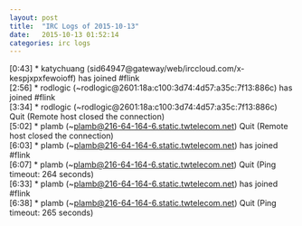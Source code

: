 ```yaml
---
layout: post
title:  "IRC Logs of 2015-10-13"
date:   2015-10-13 01:52:14
categories: irc logs
---
```

<span class="irc-date">[0:43]</span> <span class="irc-green">* katychuang (sid64947@gateway/web/irccloud.com/x-kespjxpxfewoioff) has joined #flink</span><br />
<span class="irc-date">[2:56]</span> <span class="irc-green">* rodlogic (~rodlogic@2601:18a:c100:3d74:4d57:a35c:7f13:886c) has joined #flink</span><br />
<span class="irc-date">[3:34]</span> <span class="irc-navy">* rodlogic (~rodlogic@2601:18a:c100:3d74:4d57:a35c:7f13:886c) Quit (Remote host closed the connection)</span><br />
<span class="irc-date">[5:02]</span> <span class="irc-navy">* plamb (~plamb@216-64-164-6.static.twtelecom.net) Quit (Remote host closed the connection)</span><br />
<span class="irc-date">[6:03]</span> <span class="irc-green">* plamb (~plamb@216-64-164-6.static.twtelecom.net) has joined #flink</span><br />
<span class="irc-date">[6:07]</span> <span class="irc-navy">* plamb (~plamb@216-64-164-6.static.twtelecom.net) Quit (Ping timeout: 264 seconds)</span><br />
<span class="irc-date">[6:33]</span> <span class="irc-green">* plamb (~plamb@216-64-164-6.static.twtelecom.net) has joined #flink</span><br />
<span class="irc-date">[6:38]</span> <span class="irc-navy">* plamb (~plamb@216-64-164-6.static.twtelecom.net) Quit (Ping timeout: 265 seconds)</span><br />
